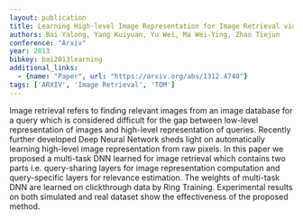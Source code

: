 ```yaml
---
layout: publication
title: Learning High-level Image Representation for Image Retrieval via Multi-Task DNN using Clickthrough Data
authors: Bai Yalong, Yang Kuiyuan, Yu Wei, Ma Wei-Ying, Zhao Tiejun
conference: "Arxiv"
year: 2013
bibkey: bai2013learning
additional_links:
  - {name: "Paper", url: "https://arxiv.org/abs/1312.4740"}
tags: ['ARXIV', 'Image Retrieval', 'TOM']
---
```

Image retrieval refers to finding relevant images from an image database for a query which is considered difficult for the gap between low-level representation of images and high-level representation of queries. Recently further developed Deep Neural Network sheds light on automatically learning high-level image representation from raw pixels. In this paper we proposed a multi-task DNN learned for image retrieval which contains two parts i.e. query-sharing layers for image representation computation and query-specific layers for relevance estimation. The weights of multi-task DNN are learned on clickthrough data by Ring Training. Experimental results on both simulated and real dataset show the effectiveness of the proposed method.
